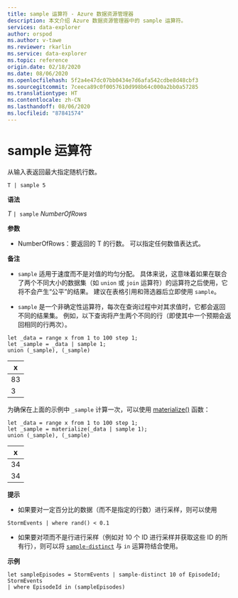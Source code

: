 ```yaml
---
title: sample 运算符 - Azure 数据资源管理器
description: 本文介绍 Azure 数据资源管理器中的 sample 运算符。
services: data-explorer
author: orspod
ms.author: v-tawe
ms.reviewer: rkarlin
ms.service: data-explorer
ms.topic: reference
origin.date: 02/18/2020
ms.date: 08/06/2020
ms.openlocfilehash: 5f2a4e47dc07bb0434e7d6afa542cdbe8d48cbf3
ms.sourcegitcommit: 7ceeca89c0f0057610d998b64c000a2bb0a57285
ms.translationtype: HT
ms.contentlocale: zh-CN
ms.lasthandoff: 08/06/2020
ms.locfileid: "87841574"
---
```

# <a name="sample-operator"></a>sample 运算符

从输入表返回最大指定随机行数。

```kusto
T | sample 5
```

**语法**

_T_ `| sample` _NumberOfRows_

**参数**

- NumberOfRows：要返回的 T 的行数。 可以指定任何数值表达式。

**备注**

- `sample` 适用于速度而不是对值的均匀分配。 具体来说，这意味着如果在联合了两个不同大小的数据集（如 `union` 或 `join` 运算符）的运算符之后使用，它将不会产生“公平”的结果。 建议在表格引用和筛选器后立即使用 `sample`。

- `sample` 是一个非确定性运算符，每次在查询过程中对其求值时，它都会返回不同的结果集。 例如，以下查询将产生两个不同的行（即使其中一个预期会返回相同的行两次）。

```kusto
let _data = range x from 1 to 100 step 1;
let _sample = _data | sample 1;
union (_sample), (_sample)
```

| x   |
| --- |
| 83  |
| 3   |

为确保在上面的示例中 `_sample` 计算一次，可以使用 [materialize()](./materializefunction.md) 函数：

```kusto
let _data = range x from 1 to 100 step 1;
let _sample = materialize(_data | sample 1);
union (_sample), (_sample)
```

| x   |
| --- |
| 34  |
| 34  |

**提示**

- 如果要对一定百分比的数据（而不是指定的行数）进行采样，则可以使用

<!-- csl: https://help.kusto.chinacloudapi.cn:443/Samples -->
```kusto
StormEvents | where rand() < 0.1
```

- 如果要对项而不是行进行采样（例如对 10 个 ID 进行采样并获取这些 ID 的所有行），则可以将 [`sample-distinct`](./sampledistinctoperator.md) 与 `in` 运算符结合使用。

**示例**

<!-- csl: https://help.kusto.chinacloudapi.cn:443/Samples -->
```kusto
let sampleEpisodes = StormEvents | sample-distinct 10 of EpisodeId;
StormEvents
| where EpisodeId in (sampleEpisodes)
```
